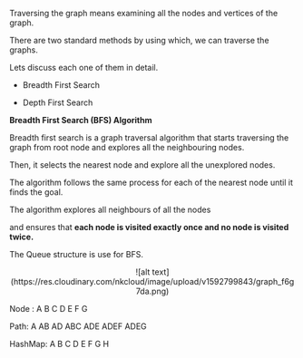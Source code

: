 Traversing the graph means examining all the nodes and vertices of the graph.

There are two standard methods by using which, we can traverse the graphs.

Lets discuss each one of them in detail.

* Breadth First Search

* Depth First Search 

**Breadth First Search (BFS) Algorithm**

Breadth first search is a graph traversal algorithm that starts traversing the graph from root node and explores all the neighbouring nodes.

Then, it selects the nearest node and explore all the unexplored nodes. 

The algorithm follows the same process for each of the nearest node until it finds the goal.

The algorithm explores all neighbours of all the nodes

and ensures that **each node is visited exactly once and no node is visited twice.**

The Queue structure is use for BFS.


 <div align=center> ![alt text](https://res.cloudinary.com/nkcloud/image/upload/v1592799843/graph_f6g7da.png) </div>

Node : A  B  C  D  E  F  G

Path: A AB AD  ABC ADE ADEF ADEG

HashMap: A  B  C  D  E  F  G  H



